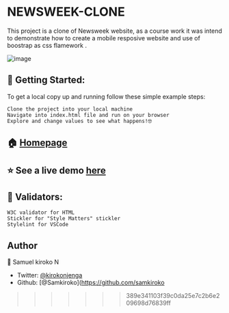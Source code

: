 # NEWSWEEK-CLONE

This project is a clone of Newsweek website, as a course work it was intend to demonstrate how to create a mobile resposive website and use of boostrap as css flamework .

![image](https://user-images.githubusercontent.com/43377799/72558976-d199ae80-38b4-11ea-97f2-37a49fc3724e.png)

## 🚀 Getting Started:

To get a local copy up and running follow these simple example steps:

    Clone the project into your local machine
    Navigate into index.html file and run on your browser
    Explore and change values to see what happens!🤓

## 🏠 [Homepage](https://github.com/Samkiroko/NEWSWEEK-CLONE)

## ⭐️ See a live demo [here](https://wonderful-easley-7e626b.netlify.com/)

## 🧐 Validators:

    W3C validator for HTML
    Stickler for "Style Matters" stickler
    Stylelint for VSCode

## Author

👤 Samuel kiroko N

- Twitter: [@kirokonjenga](https://twitter.com/kirokonjenga)
- Github: [@Samkiroko](https://github.com/samkiroko

> > > > > > > 389e341103f39c0da25e7c2b6e209698d76839ff
